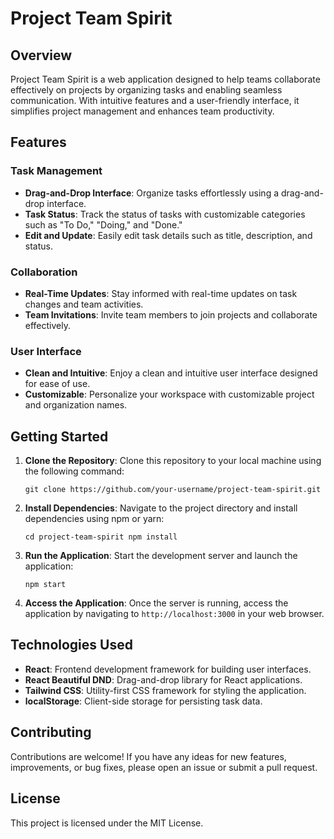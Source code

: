 # Project Team Spirit

## Overview

Project Team Spirit is a web application designed to help teams collaborate effectively on projects by organizing tasks and enabling seamless communication. With intuitive features and a user-friendly interface, it simplifies project management and enhances team productivity.

## Features

### Task Management

-   **Drag-and-Drop Interface**: Organize tasks effortlessly using a drag-and-drop interface.
-   **Task Status**: Track the status of tasks with customizable categories such as "To Do," "Doing," and "Done."
-   **Edit and Update**: Easily edit task details such as title, description, and status.

### Collaboration

-   **Real-Time Updates**: Stay informed with real-time updates on task changes and team activities.
-   **Team Invitations**: Invite team members to join projects and collaborate effectively.

### User Interface

-   **Clean and Intuitive**: Enjoy a clean and intuitive user interface designed for ease of use.
-   **Customizable**: Personalize your workspace with customizable project and organization names.

## Getting Started

1.  **Clone the Repository**: Clone this repository to your local machine using the following command:
    
    `git clone https://github.com/your-username/project-team-spirit.git` 
    
2.  **Install Dependencies**: Navigate to the project directory and install dependencies using npm or yarn:
    
    `cd project-team-spirit
    npm install` 
    
3.  **Run the Application**: Start the development server and launch the application:
    
    `npm start` 
    
4.  **Access the Application**: Once the server is running, access the application by navigating to `http://localhost:3000` in your web browser.
    

## Technologies Used

-   **React**: Frontend development framework for building user interfaces.
-   **React Beautiful DND**: Drag-and-drop library for React applications.
-   **Tailwind CSS**: Utility-first CSS framework for styling the application.
-   **localStorage**: Client-side storage for persisting task data.

## Contributing

Contributions are welcome! If you have any ideas for new features, improvements, or bug fixes, please open an issue or submit a pull request.

## License

This project is licensed under the MIT License.

